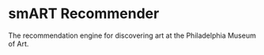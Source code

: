 # smART Recommender
The recommendation engine for discovering art at the Philadelphia Museum of Art.